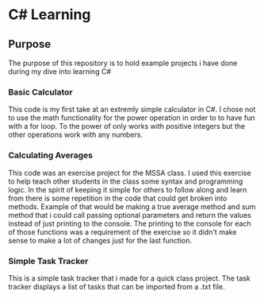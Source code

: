 # C# Learning
## Purpose
The purpose of this repository is to hold example projects i have done during my dive into learning C#

### Basic Calculator 
This code is my first take at an extremly simple calculator in C#. I chose not to use the math functionality for the power operation in order to to have fun with a for loop. To the power of only works with positive integers but the other operations work with any numbers. 

### Calculating Averages
This code was an exercise project for the MSSA class. I used this exercise to help teach other students in the class some syntax and programming logic. In the spirit of keeping it simple for others to follow along and learn from there is some repetition in the code that could get broken into methods. Example of that would be making a true average method and sum method that i could call passing optional parameters and return the values instead of just printing to the console. The printing to the console for each of those functions was a requirement of the exercise so it didn't make sense to make a lot of changes just for the last function. 

### Simple Task Tracker
This is a simple task tracker that i made for a quick class project. The task tracker displays a list of tasks that can be imported from a .txt file. 
